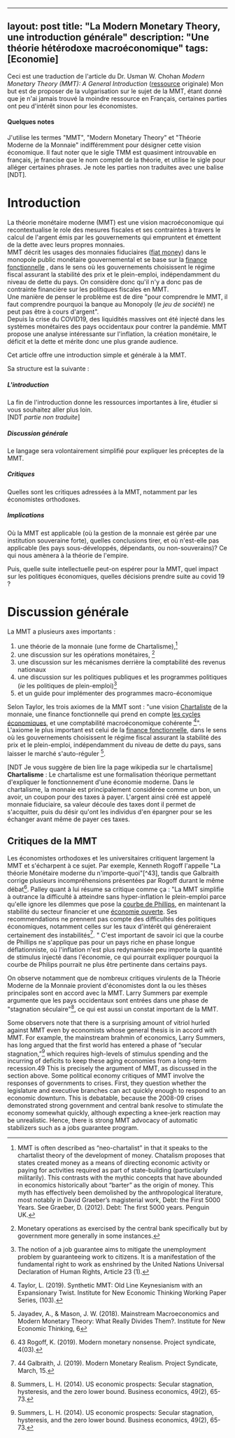  ---
layout: post
title: "La Modern Monetary Theory, une introduction générale"
description: "Une théorie hétérodoxe macroéconomique"
tags: [Economie]
---

Ceci est une traduction de l'article du Dr. Usman W. Chohan *Modern Monetary Theory (MMT): A General Introduction* ([ressource](/sources/Modern%20Monetary%20Theory%20-%20A%20general%20Introduction.pdf) originale)
Mon but est de proposer de la vulgarisation sur le sujet de la MMT, étant donné que je n'ai jamais
trouvé la moindre ressource en Français, certaines parties ont peu d'intérêt sinon pour les économistes.

#### Quelques notes
J'utilise les termes "MMT", "Modern Monetary Theory" et "Théorie Moderne de la Monnaie" indifféremment pour désigner cette vision économique. Il faut
noter que le sigle TMM est quasiment introuvable en français, je francise que le nom complet de la théorie, et utilise 
le sigle pour alléger certaines phrases. 
Je note les parties non traduites avec une balise [NDT].


# Introduction

La théorie monétaire moderne (MMT) est une vision macroéconomique qui recontextualise le role des mesures
fiscales et ses contraintes à travers le calcul de l'argent émis par les gouvernements qui empruntent et émettent
de la dette avec leurs propres monnaies.       
MMT décrit les usages des monnaies fiduciaires ([fiat money](https://fr.wikipedia.org/wiki/Monnaie_fiduciaire))
dans le monopole public monétaire gouvernemental et se base sur la [finance fonctionnelle](https://fr.wikipedia.org/wiki/Finance_fonctionnelle)
, dans le sens où les gouvernements choisissent le régime fiscal assurant la stabilité des prix et le
plein-emploi, indépendamment du niveau de dette du pays. On considère donc qu'il n'y a donc pas de contrainte
financière sur les politiques fiscales en MMT.    
Une manière de penser le problème est de dire "pour comprendre le MMT, il faut comprendre pourquoi la banque
au Monopoly (*le jeu de société*) ne peut pas être à cours d'argent".      
Depuis la crise du COVID19, des liquidités massives ont été injecté dans les systèmes monétaires des pays occidentaux
pour contrer la pandémie. MMT propose une analyse intéressante sur l'inflation, la création monétaire,
le déficit et la dette et mérite donc une plus grande audience.

Cet article offre une introduction simple et générale à la MMT.       

Sa structure est la suivante :

##### L'introduction
La fin de l'introduction donne les ressources importantes à lire, étudier si vous souhaitez aller plus loin.   
[NDT _partie non traduite_]

##### Discussion générale  
Le langage sera volontairement simplifié pour expliquer les préceptes de la MMT.

##### Critiques
Quelles sont les critiques adressées à la MMT, notamment par les économistes orthodoxes.

##### Implications
Où la MMT est applicable (où la gestion de la monnaie est gérée par une institution souveraine forte), quelles
conclusions tirer, et où n'est-elle pas applicable (les pays sous-développés, dépendants, ou non-souverains)?
Ce qui nous amènera à la théorie de l'empire.

Puis, quelle suite intellectuelle peut-on espérer pour la MMT, quel impact sur les politiques économiques, 
quelles décisions prendre suite au covid 19 ?

# Discussion générale

La MMT a plusieurs axes importants : 
1. une théorie de la monnaie (une forme de Chartalisme),[^1]
2. une discussion sur les opérations monétaires, [^2] 
3. une discussion sur les mécanismes derrière la comptabilité des revenus nationaux
4. une discussion sur les politiques publiques et les programmes politiques (_ie_ les politiques de plein-emploi)[^3]
5. et un guide pour implémenter des programmes macro-économique 

Selon Taylor, les trois axiomes de la MMT sont : "une vision [Chartaliste](https://fr.wikipedia.org/wiki/Chartalisme) de la monnaie, une finance fonctionnelle qui prend en
compte [les cycles économiques](https://fr.wikipedia.org/wiki/Cycle_%C3%A9conomique), et une comptabilité macroéconomique
cohérente [^4]". L'axiome le plus important est celui de la [finance fonctionnelle](https://fr.wikipedia.org/wiki/Finance_fonctionnelle), dans le sens où les
gouvernements choisissent le régime fiscal assurant la stabilité des prix et le plein-emploi, indépendamment 
du niveau de dette du pays, sans laisser le marché s'auto-réguler [^5].

[NDT Je vous suggère de bien lire la page wikipedia sur le chartalisme]            
**Chartalisme** : Le chartalisme est une formalisation théorique permettant d'expliquer le fonctionnement d'une économie
moderne. Dans le chartalisme, la monnaie est principalement considérée comme un bon, un avoir, un coupon pour des taxes à payer.
L'argent ainsi créé est appelé monnaie fiduciaire, sa valeur découle des taxes dont il permet de s'acquitter, puis
du désir qu'ont les individus d'en épargner pour se les échanger avant même de payer ces taxes.


## Critiques de la MMT

Les économistes orthodoxes et les universitaires critiquent largement la MMT et s'écharpent
à ce sujet.
Par exemple, Kenneth Rogoff l'appelle "La théorie Monétaire moderne du 
n'importe-quoi"[^43], tandis que Galbraith corrige plusieurs incompréhensions présentées 
par Rogoff durant le même débat[^44]. Palley quant à lui résume sa critique comme ça :
"La MMT simplifie à outrance la difficulté à atteindre sans hyper-inflation le plein-emploi
 parce qu'elle ignore les dilemmes que pose la [courbe de Phillips](https://fr.wikipedia.org/wiki/Courbe_de_Phillips), en maintenant
la stabilité du secteur financier et une [économie ouverte](https://fr.wikipedia.org/wiki/%C3%89conomie_ouverte).
Ses recommendations ne prennent pas compte des difficultés des politiques économiques, notamment celles sur les taux d'intérêt
qui généreraient certainement des instabilités[^45].
" C'est important de savoir ici que la courbe de Phillips ne s'applique pas pour un pays riche en phase longue 
déflationniste, où l'inflation n'est plus redynamisée peu importe la quantité de stimulus injecté dans
l'économie, ce qui pourrait expliquer pourquoi la courbe de Philips pourrait ne plus être pertinente dans certains pays.

On observe notamment que de nombreux critiques virulents de la Théorie Moderne de la Monnaie provient d'économistes dont
la ou les thèses principales sont en accord avec la MMT. Larry Summers par exemple argumente que les pays occidentaux 
sont entrées dans une phase de "stagnation séculaire"[^48], ce qui est aussi un constat important de la MMT.

Some observers note that there is a surprising amount of vitriol hurled against MMT even by economists whose general
thesis is in accord with MMT. For example, the mainstream brahmin of economics, Larry Summers, has long argued that 
the first world has entered a phase of “secular stagnation,”[^48] which requires high-levels of stimulus spending and 
the incurring of deficits to keep these aging economies from a long-term recession.49 This is precisely the argument of
MMT, as discussed in the section above. Some political economy critiques of MMT involve the responses of governments to 
crises. First, they question whether the legislature and executive branches can act quickly enough to respond to
an economic downturn. This is debatable, because the 2008-09 crises demonstrated strong government and central bank 
resolve to stimulate the economy somewhat quickly, although expecting a knee-jerk reaction may be unrealistic. Hence, 
there is strong MMT advocacy of automatic stabilizers such as a jobs guarantee program.


[^1]: MMT is often described as “neo-chartalist” in that it speaks to the chartalist theory of the development of money. Chatalism proposes that states created money as a means of directing economic activity or paying for activities required as part of state-building (particularly militarily). This contrasts with the mythic concepts that have abounded in economics historically about “barter” as the origin of money. This myth has effectively been demolished by the anthropological literature, most notably in David Graeber’s magisterial work, Debt: the First 5000 Years. See Graeber, D. (2012). Debt: The first 5000 years. Penguin UK.
[^2]: Monetary operations as exercised by the central bank specifically but by government more generally in some instances.
[^3]: The notion of a job guarantee aims to mitigate the unemployment problem by guaranteeing work to citizens. It is a manifestation of the fundamental right to work as enshrined by the United Nations Universal Declaration of Human Rights, Article 23 (1).
[^4]: Taylor, L. (2019). Synthetic MMT: Old Line Keynesianism with an Expansionary Twist. Institute for New Economic Thinking Working Paper Series, (103).
[^5]: Jayadev, A., & Mason, J. W. (2018). Mainstream Macroeconomics and Modern Monetary Theory: What Really Divides Them?. Institute for New Economic Thinking, 6


[^44]: 43 Rogoff, K. (2019). Modern monetary nonsense. Project syndicate, 4(03).
[^45]: 44 Galbraith, J. (2019). Modern Monetary Realism. Project Syndicate, March, 15.
[^47]: The Economist .(2017). The Phillips curve may be broken for good. November 1.
[^48]: Summers, L. H. (2014). US economic prospects: Secular stagnation, hysteresis, and the zero lower bound. Business economics, 49(2), 65-73.